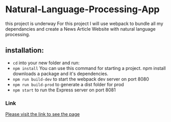 # Natural-Language-Processing-App

this project is underway
For this project I will use webpack to bundle all my dependancies and create a News Article Website with natural language processing.

## installation:

- `cd` into your new folder and run:
- `npm install` You can use this command for starting a project. npm install downloads a package and it's dependencies.
- `npm run build-dev` to start the webpack dev server on port 8080
- `npm run build-prod` to generate a dist folder for prod
- `npm start` to run the Express server on port 8081

 ### Link
[Please visit the link to see the page]()
